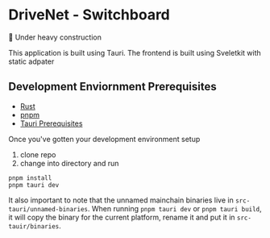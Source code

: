 # DriveNet - Switchboard

🚧 Under heavy construction

This application is built using Tauri. The frontend is built using Sveletkit with static adpater

## Development Enviornment Prerequisites

- [Rust](https://www.rust-lang.org/learn/get-started)
- [pnpm](https://pnpm.io/installation)
- [Tauri Prerequisites](https://tauri.app/v1/guides/getting-started/prerequisites)

Once you've gotten your development environment setup

1. clone repo
2. change into directory and run

```
pnpm install
pnpm tauri dev
```

It also important to note that the unnamed mainchain binaries live in `src-tauri/unnamed-binaries`. When running `pnpm tauri dev` or `pnpm tauri build`, it will copy the binary for the current platform, rename it and put it in `src-tauir/binaries`.
